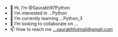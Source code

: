 - 👋 Hi, I’m @Saurabh97Python
- 👀 I’m interested in ...Python
- 🌱 I’m currently learning ...Python_3
- 💞️ I’m looking to collaborate on ...
- 📫 How to reach me ...saurabhfulmali@gmail.com

<!---
Saurabh97Python/Saurabh97Python is a ✨ special ✨ repository because its `README.md` (this file) appears on your GitHub profile.
You can click the Preview link to take a look at your changes.
--->
